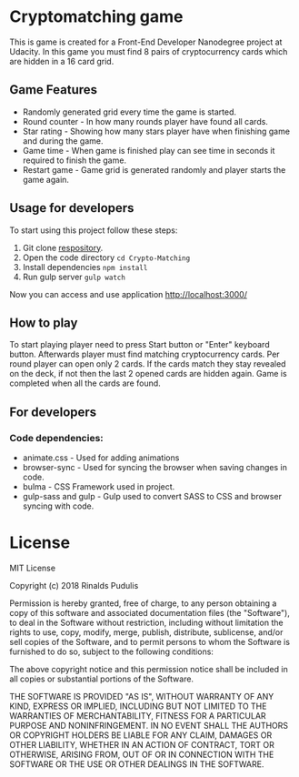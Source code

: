 # Cryptomatching game
This is game is created for a Front-End Developer Nanodegree project at Udacity.
In this game you must find 8 pairs of cryptocurrency cards which are hidden in a 16 card grid. 

## Game Features
- Randomly generated grid every time the game is started.
- Round counter - In how many rounds player have found all cards.
- Star rating - Showing how many stars player have when finishing game and during the game.
- Game time - When game is finished play can see time in seconds it required to finish the game.
- Restart game - Game grid is generated randomly and player starts the game again.

## Usage for developers
To start using this project follow these steps:
1. Git clone [respository](https://github.com/Sangsom/Crypto-Matching.git).
2. Open the code directory `cd Crypto-Matching`
3. Install dependencies `npm install`
4. Run gulp server `gulp watch`

Now you can access and use application [http://localhost:3000/](http://localhost:3000/)

## How to play
To start playing player need to press Start button or "Enter" keyboard button.
Afterwards player must find matching cryptocurrency cards. Per round player can open only 2 cards. If the cards match they stay revealed on the deck, if not then the last 2 opened cards are hidden again. Game is completed when all the cards are found.

## For developers
### Code dependencies:
- animate.css - Used for adding animations
- browser-sync - Used for syncing the browser when saving changes in code.
- bulma - CSS Framework used in project.
- gulp-sass and gulp - Gulp used to convert SASS to CSS and browser syncing with code.

# License
MIT License

Copyright (c) 2018 Rinalds Pudulis

Permission is hereby granted, free of charge, to any person obtaining a copy
of this software and associated documentation files (the "Software"), to deal
in the Software without restriction, including without limitation the rights
to use, copy, modify, merge, publish, distribute, sublicense, and/or sell
copies of the Software, and to permit persons to whom the Software is
furnished to do so, subject to the following conditions:

The above copyright notice and this permission notice shall be included in all
copies or substantial portions of the Software.

THE SOFTWARE IS PROVIDED "AS IS", WITHOUT WARRANTY OF ANY KIND, EXPRESS OR
IMPLIED, INCLUDING BUT NOT LIMITED TO THE WARRANTIES OF MERCHANTABILITY,
FITNESS FOR A PARTICULAR PURPOSE AND NONINFRINGEMENT. IN NO EVENT SHALL THE
AUTHORS OR COPYRIGHT HOLDERS BE LIABLE FOR ANY CLAIM, DAMAGES OR OTHER
LIABILITY, WHETHER IN AN ACTION OF CONTRACT, TORT OR OTHERWISE, ARISING FROM,
OUT OF OR IN CONNECTION WITH THE SOFTWARE OR THE USE OR OTHER DEALINGS IN THE
SOFTWARE.
